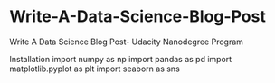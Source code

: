 # Write-A-Data-Science-Blog-Post
Write A Data Science Blog Post- Udacity Nanodegree Program

Installation
import numpy as np
import pandas as pd
import matplotlib.pyplot as plt
import seaborn as sns
